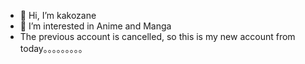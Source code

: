 - 👋 Hi, I’m kakozane
- 👀 I’m interested in Anime and Manga 
- The previous account is cancelled, so this is my new account from today。。。。。。。。。
